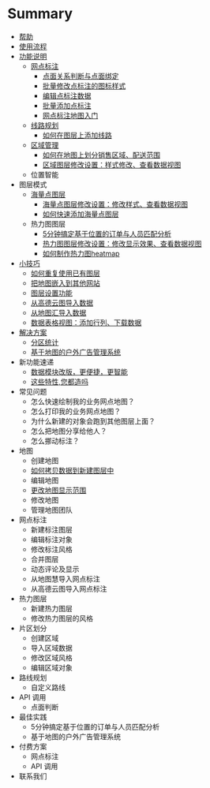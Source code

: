 # Summary

* [帮助](README.md)
* [使用流程](shi_yong_liu_cheng.md)
* [功能说明](chapter1.md)
   * [网点标注](网点标注|地图无忧—小百科)
       * [点面关系判断与点面绑定](dian_mian_guan_xi_pan_duan_yu_dian_mian_bang_ding.md)
       * [批量修改点标注的图标样式](pi_liang_xiu_gai_dian_biao_zhu_de_tu_biao_yang_shi.md)
       * [编辑点标注数据](bian_ji_dian_biao_zhu_shu_ju.md)
       * [批量添加点标注](pi_liang_tian_jia_dian_biao_zhu.md)
       * [网点标注地图入门](wang_dian_biao_zhu_di_tu_ru_men.md)
   * [线路规划](xian_lu_gui_hua.md)
       * [如何在图层上添加线路](ru_he_zai_tu_ceng_shang_tian_jia_xian_lu.md)
   * [区域管理](qu_yu_guan_li.md)
       * [如何在地图上划分销售区域、配送范围](ji_yu_wei_zhi_de_ding_dan_yu_ren_yuan_pi_pei_fen_xi.md)
       * [区域图层修改设置：样式修改、查看数据视图](qu_yu_tu_ceng_xiu_gai_she_zhi_ff1a_yang_shi_xiu_gai_3001_cha_kan_shu_ju_shi_tu.md)
   * 位置智能
* 图层模式
   * [海量点图层](hai_liang_dian_tu_ceng.md)
       * [海量点图层修改设置：修改样式、查看数据视图](hai_liang_dian_tu_ceng_xiu_gai_she_zhi_ff1a_xiu_gai_yang_shi_3001_cha_kan_shu_ju_shi_tu.md)
       * [如何快速添加海量点图层](ru_he_kuai_su_tian_jia_hai_liang_dian_tu_ceng.md)
   * 热力图图层
       * [5分钟搞定基于位置的订单与人员匹配分析](5fen_zhong_gao_ding_ji_yu_wei_zhi_de_ding_dan_yu_ren_yuan_pi_pei_fen_xi.md)
       * [热力图图层修改设置：修改显示效果、查看数据视图](re_li_tu_tu_ceng_xiu_gai_she_zhi_ff1a_xiu_gai_xian_shi_xiao_guo_3001_cha_kan_shu_ju_shi_tu.md)
       * [如何制作热力图heatmap](ru_he_zhi_zuo_re_li_tu_heatmap.md)
* [小技巧](xiao_ji_qiao.md)
   * [如何重复使用已有图层](ru_he_zhong_fu_shi_yong_yi_you_tu_ceng.md)
   * [把地图嵌入到其他网站](ba_di_tu_qian_ru_dao_qi_ta_wang_zhan.md)
   * [图层设置功能](tu_ceng_she_zhi_gong_neng.md)
   * [从高德云图导入数据](cong_gao_de_yun_tu_dao_ru_shu_ju.md)
   * [从地图汇导入数据](cong_di_tu_hui_dao_ru_shu_ju.md)
   * [数据表格视图：添加行列、下载数据](shu_ju_biao_ge_shi_tu_ff1a_tian_jia_xing_lie_3001_xia_zai_shu_ju.md)
* [解决方案](jie_jue_fang_an.md)
   * [分区统计](fen_qu_tong_ji.md)
   * [基于地图的户外广告管理系统](ji_yu_di_tu_de_hu_wai_guang_gao_guan_li_xi_tong.md)
* 新功能速递
   * [数据模块改版，更便捷，更智能](shu_ju_mo_kuai_gai_ban_ff0c_geng_bian_jie_ff0c_geng_zhi_neng.md)
   * [这些特性,您都造吗](zhe_xie_te_60272c_nin_du_zao_ma.md)
* 常见问题
   * 怎么快速绘制我的业务网点地图？
   * 怎么打印我的业务网点地图？
   * 为什么新建的对象会跑到其他图层上面？
   * 怎么把地图分享给他人？
   * 怎么挪动标注？
* 地图
   * 创建地图
   * [如何拷贝数据到新建图层中](ru_he_kao_bei_shu_ju_dao_xin_jian_tu_ceng_zhong.md)
   * 编辑地图
   * [更改地图显示范围](geng_gai_di_tu_xian_shi_fan_wei.md)
   * 修改地图
   * 管理地图团队
* 网点标注
   * 新建标注图层
   * 编辑标注对象
   * 修改标注风格
   * 合并图层
   * 动态评论及显示
   * 从地图慧导入网点标注
   * 从高德云图导入网点标注
* 热力图层
   * 新建热力图层
   * 修改热力图层的风格
* 片区划分
   * 创建区域
   * 导入区域数据
   * 修改区域风格
   * 编辑区域对象
* 路线规划
   * 自定义路线
* API 调用
   * 点面判断
* 最佳实践
   * 5分钟搞定基于位置的订单与人员匹配分析
   * 基于地图的户外广告管理系统
* 付费方案
   * 网点标注
   * API 调用
* 联系我们

